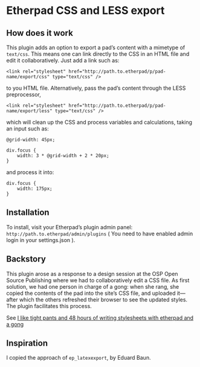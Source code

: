 Etherpad CSS and LESS export
============================

How does it work
----------------

This plugin adds an option to export a pad’s content with a mimetype of `text/css`. This means one can link directly to the CSS in an HTML file and edit it collaboratively. Just add a link such as:

    <link rel="stylesheet" href="http://path.to.etherpad/p/pad-name/export/css" type="text/css" />

to you HTML file. Alternatively, pass the pad’s content through the LESS preprocessor,

    <link rel="stylesheet" href="http://path.to.etherpad/p/pad-name/export/less" type="text/css" />

which will clean up the CSS and process variables and calculations, taking an input such as:

    @grid-width: 45px;
    
    div.focus {
        width: 3 * @grid-width + 2 * 20px;
    }

and process it into:

    div.focus {
        width: 175px;
    }

Installation
------------

To install, visit your Etherpad’s plugin admin panel: `http://path.to.etherpad/admin/plugins` ( You need to have enabled admin login in your settings.json ).

Backstory
---------

This plugin arose as a response to a design session at the OSP Open Source Publishing where we had to collaboratively edit a CSS file. As first solution, we had one person in charge of a gong: when she rang, she copied the contents of the pad into the site’s CSS file, and uploaded it—after which the others refreshed their browser to see the updated styles. The plugin facilitates this process.

See [I like tight pants and 48 hours of writing stylesheets with etherpad and a gong](http://i.liketightpants.net/and/48-hours-of-writing-stylesheets-with-etherpad-and-a-gong)

Inspiration
-----------

I copied the approach of `ep_latexexport`, by Eduard Baun.
